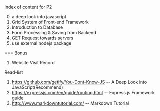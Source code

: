 Index of content for P2

0. a deep look into javascript
1. Grid System of Front-end Framework
2. Introduction to Database
3. Form Processing & Saving from Backend
4. GET Request towards servers
5. use external nodejs package

=== Bonus
1. Website Visit Record


>>>>>>>>>>>>>>>>

Read-list

1. https://github.com/getify/You-Dont-Know-JS -- A Deep Look into JavaScript(Recommend)
2. https://expressjs.com/en/guide/routing.html -- Express.js Framework guide
3. http://www.markdowntutorial.com/ -- Markdown Tutorial
